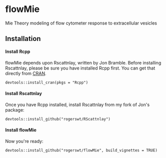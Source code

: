 # flowMie
Mie Theory modeling of flow cytometer response to extracellular vesicles

## Installation

#### Install Rcpp
flowMie depends upon Rscattnlay, written by Jon Bramble.  Before installing 
Rscattnlay, please be sure you have installed Rcpp first.  You can get that
directly from [CRAN](https://cran.r-project.org/web/packages/Rcpp/index.html).

`devtools::install_cran(pkgs = "Rcpp")`

#### Install Rscattnlay
Once you have Rcpp installed, install Rscattnlay from my fork of Jon's package:

`devtools::install_github("rogerswt/RScattnlay")`

#### Install flowMie
Now you're ready:

`devtools::install_github("rogerswt/flowMie", build_vignettes = TRUE)`


